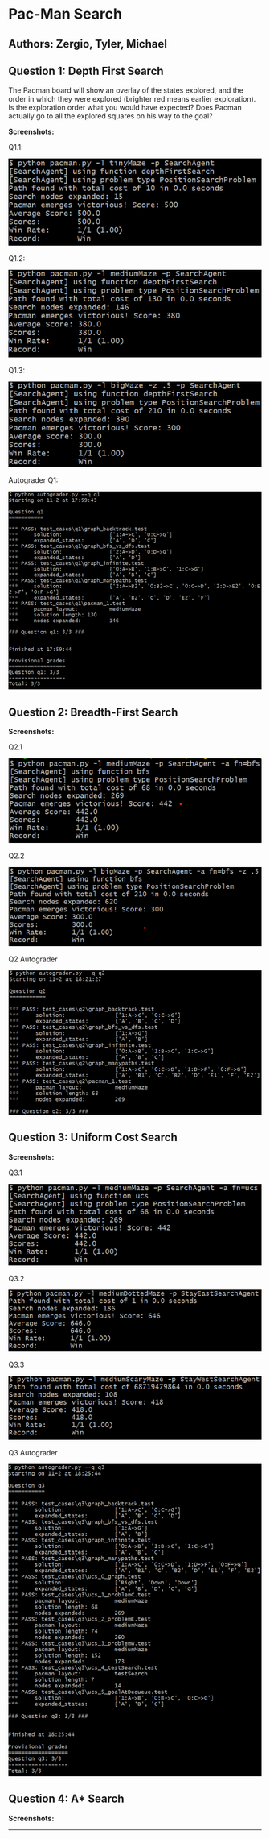 # Pac-Man Search
## Authors: Zergio, Tyler, Michael


## Question 1: Depth First Search

The Pacman board will show an overlay of the states explored, and the order in which they were explored (brighter red means earlier exploration). Is the exploration order what you would have expected? Does Pacman actually go to all the explored squares on his way to the goal?

**Screenshots:**

Q1.1:

![Q1.1](https://github.com/Zorten/PacManSearch/blob/main/images/Q1.1.png)

Q1.2:

![Q1.2](https://github.com/Zorten/PacManSearch/blob/main/images/Q1.2.png)

Q1.3:

![Q1.3](https://github.com/Zorten/PacManSearch/blob/main/images/Q1.3.png)

Autograder Q1:

![Autograder Q1](https://github.com/Zorten/PacManSearch/blob/main/images/Q1.autograder.png)

## Question 2: Breadth-First Search

**Screenshots:**

Q2.1

![Q2.1](https://github.com/Zorten/PacManSearch/blob/main/images/Q2.1.png)

Q2.2

![Q2.2](https://github.com/Zorten/PacManSearch/blob/main/images/Q2.2.png)

Q2 Autograder

![Q2.autograder](https://github.com/Zorten/PacManSearch/blob/main/images/Q2.autograder.png)

## Question 3: Uniform Cost Search

**Screenshots:**

Q3.1

![Q3.1](https://github.com/Zorten/PacManSearch/blob/main/images/Q3.1.png)

Q3.2

![Q3.2](https://github.com/Zorten/PacManSearch/blob/main/images/Q3.2.png)

Q3.3

![Q3.3](https://github.com/Zorten/PacManSearch/blob/main/images/Q3.3.png)

Q3 Autograder

![Q3.autograder](https://github.com/Zorten/PacManSearch/blob/main/images/Q3.autograder.png)

## Question 4: A* Search

**Screenshots:**

---

